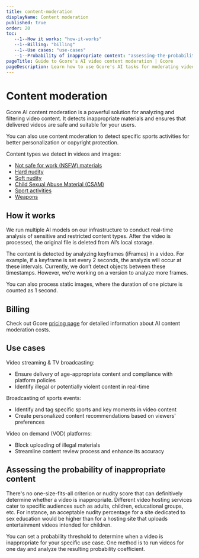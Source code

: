 ```yaml
---
title: content-moderation
displayName: Content moderation
published: true
order: 20
toc:
   --1--How it works: "how-it-works"
   --1--Billing: "billing"
   --1--Use cases: "use-cases"
   --1--Probability of inappropriate content: "assessing-the-probability-of-inappropriate content"      
pageTitle: Guide to Gcore's AI video content moderation | Gcore
pageDescription: Learn how to use Gcore's AI tasks for moderating video content to ensure it's suitable for your audience.
---
```

# Content moderation

Gcore AI content moderation is a powerful solution for analyzing and filtering video content. It detects inappropriate materials and ensures that delivered videos are safe and suitable for your users.  

You can also use content moderation to detect specific sports activities for better personalization or copyright protection.  

Content types we detect in videos and images: 

* <a href="https://gcore.com/docs/streaming-platform/ai-video-service/content-moderation/nsfw-detection" target="_blank">Not safe for work (NSFW) materials</a>
* <a href="https://gcore.com/docs/streaming-platform/ai-video-service/ai-nudity-detection" target="_blank">Hard nudity</a>
* <a href="https://gcore.com/docs/streaming-platform/ai-video-service/content-moderation/soft-nudity-detection" target="_blank">Soft nudity</a>
* <a href="https://gcore.com/docs/streaming-platform/ai-video-service/content-moderation/casm-detection" target="_blank">Child Sexual Abuse Material (CSAM)</a>
* <a href="https://gcore.com/docs/streaming-platform/ai-video-service/content-moderation/sport-detection" target="_blank">Sport activities</a> 
* <a href="https://gcore.com/docs/streaming-platform/ai-video-service/content-moderation/weapon-detection" target="_blank">Weapons</a>

## How it works 

We run multiple AI models on our infrastructure to conduct real-time analysis of sensitive and restricted content types. After the video is processed, the original file is deleted from AI’s local storage. 

The content is detected by analyzing keyframes (iFrames) in a video. For example, if a keyframe is set every 2 seconds, the analyzis will occur at these intervals. Currently, we don’t detect objects between these timestamps. However, we’re working on a version to analyze more frames. 

You can also process static images, where the duration of one picture is counted as 1 second. 

## Billing

Check out Gcore <a href="https://gcore.com/pricing/streaming-platform" target="_blank">pricing page</a> for detailed information about AI content moderation costs.

## Use cases 

Video streaming & TV broadcasting:  

* Ensure delivery of age-appropriate content and compliance with platform policies 
* Identify illegal or potentially violent content in real-time 

Broadcasting of sports events: 

* Identify and tag specific sports and key moments in video content 
* Create personalized content recommendations based on viewers' preferences 

Video on demand (VOD) platforms: 

* Block uploading of illegal materials 
* Streamline content review process and enhance its accuracy 

## Assessing the probability of inappropriate content 

There's no one-size-fits-all criterion or nudity score that can definitively determine whether a video is inappropriate. Different video hosting services cater to specific audiences such as adults, children, educational groups, etc. For instance, an acceptable nudity percentage for a site dedicated to sex education would be higher than for a hosting site that uploads entertainment videos intended for children. 

You can set a probability threshold to determine when a video is inappropriate for your specific use case. One method is to run videos for one day and analyze the resulting probability coefficient.
